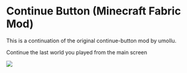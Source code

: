 # Continue Button (Minecraft Fabric Mod)

This is a continuation of the original continue-button mod by umollu.

Continue the last world you played from the main screen

![](https://raw.githubusercontent.com/umollu/continue-button/assets/screenshot.gif)
